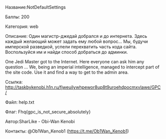 Название:NotDefaultSettings

Баллы: 200

Категория: web

Описание:
Один магистр-джедай добрался и до интернета. Здесь каждый желающий может задать ему любой вопрос...
Мы, будучи имперской разведкой, успели перехватить часть кода сайта.
Воспользуйся им и найди способ добраться до админки.


One Jedi Master got to the Internet. Here everyone can ask him any question ...
We, being an imperial intelligence, managed to intercept part of the site code.
Use it and find a way to get to the admin area.


Ссылка: http://taskbykenobi.h1n.ru/fjweuilywhpewor8up8t9uroehdpocmxvlawe/GPC/

Файл: help.txt


Флаг: Fhq{gpc_is_not_secure_absolutely}


Автор:SharLike - Obi-Wan Kenobi

Контакты: @Ob1Wan_Kenob1 (https://t.me/Ob1Wan_Kenob1)